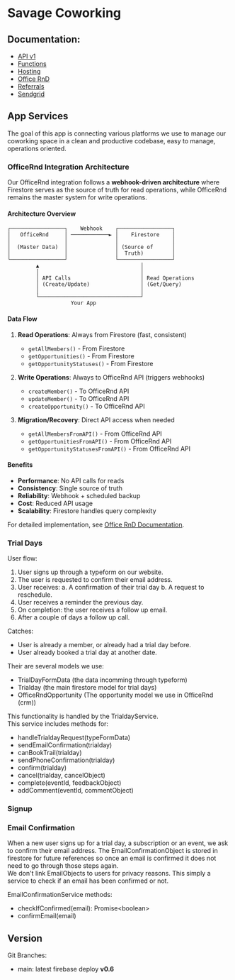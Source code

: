 # Savage Coworking

## Documentation:

- [API v1](./docs/API_V1.md)
- [Functions](./docs/FUNCTIONS.md)
- [Hosting](./docs/HOSTING.md)
- [Office RnD](./docs/OFFICE_RND.md)
- [Referrals](./docs/REFERRALS.md)
- [Sendgrid](./docs/SENDGRID.md)

## App Services

The goal of this app is connecting various platforms we use to manage our coworking space in a clean and productive codebase, easy to manage, operations oriented.

### OfficeRnd Integration Architecture

Our OfficeRnd integration follows a **webhook-driven architecture** where Firestore serves as the source of truth for read operations, while OfficeRnd remains the master system for write operations.

#### Architecture Overview

```
┌─────────────────┐    Webhook    ┌─────────────────┐
│   OfficeRnd     │ ────────────► │    Firestore    │
│                 │               │                 │
│  (Master Data)  │               │ (Source of      │
│                 │               │  Truth)         │
└─────────────────┘               └─────────────────┘
         ▲                                │
         │                                │
         │ API Calls                      │ Read Operations
         │ (Create/Update)                │ (Get/Query)
         │                                │
         └────────────────────────────────┘
                    Your App
```

#### Data Flow

1. **Read Operations**: Always from Firestore (fast, consistent)
   - `getAllMembers()` - From Firestore
   - `getOpportunities()` - From Firestore
   - `getOpportunityStatuses()` - From Firestore

2. **Write Operations**: Always to OfficeRnd API (triggers webhooks)
   - `createMember()` - To OfficeRnd API
   - `updateMember()` - To OfficeRnd API
   - `createOpportunity()` - To OfficeRnd API

3. **Migration/Recovery**: Direct API access when needed
   - `getAllMembersFromAPI()` - From OfficeRnd API
   - `getOpportunitiesFromAPI()` - From OfficeRnd API
   - `getOpportunityStatusesFromAPI()` - From OfficeRnd API

#### Benefits

- **Performance**: No API calls for reads
- **Consistency**: Single source of truth
- **Reliability**: Webhook + scheduled backup
- **Cost**: Reduced API usage
- **Scalability**: Firestore handles query complexity

For detailed implementation, see [Office RnD Documentation](./docs/OFFICE_RND.md).

### Trial Days

User flow:
1. User signs up through a typeform on our website.
2. The user is requested to confirm their email address.
3. User receives:
    a. A confirmation of their trial day
    b. A request to reschedule.
4. User receives a reminder the previous day.
5. On completion: the user receives a follow up email.
6. After a couple of days a follow up call.

Catches:
- User is already a member, or already had a trial day before.
- User already booked a trial day at another date.

Their are several models we use:
- TrialDayFormData (the data incomming through typeform)
- Trialday (the main firestore model for trial days)
- OfficeRndOpportunity (The opportunity model we use in OfficeRnd (crm))

This functionality is handled by the TrialdayService.  
This service includes methods for:
- handleTrialdayRequest(typeFormData)
- sendEmailConfirmation(trialday)
- canBookTrail(trialday)
- sendPhoneConfirmation(trialday)
- confirm(trialday)
- cancel(trialday, cancelObject)
- complete(eventId, feedbackObject)
- addComment(eventId, commentObject)

### Signup

### Email Confirmation

When a new user signs up for a trial day, a subscription or an event, we ask to confirm their email address. The EmailConfirmationObject is stored in firestore for future references so once an email is confirmed it does not need to go through those steps again.  
We don't link EmailObjects to users for privacy reasons. This simply a service to check if an email has been confirmed or not.

EmailConfirmationService methods:
- checkIfConfirmed(email): Promise\<boolean\>
- confirmEmail(email)

## Version

Git Branches:

- main: latest firebase deploy **v0.6**

